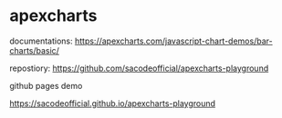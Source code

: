# apexcharts

documentations: 
https://apexcharts.com/javascript-chart-demos/bar-charts/basic/

repostiory: 
https://github.com/sacodeofficial/apexcharts-playground

github pages demo

https://sacodeofficial.github.io/apexcharts-playground